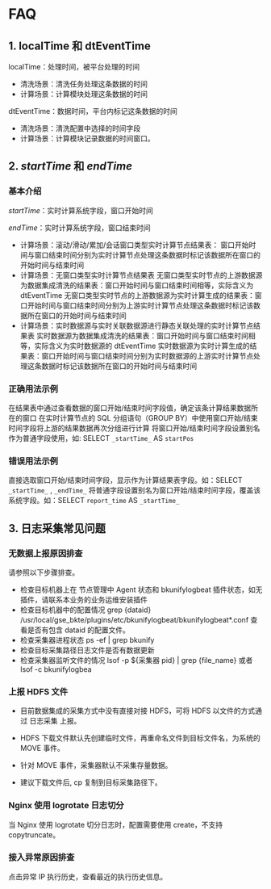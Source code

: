 # FAQ

## 1. localTime 和 dtEventTime

localTime：处理时间，被平台处理的时间
- 清洗场景：清洗任务处理这条数据的时间
- 计算场景：计算模块处理这条数据的时间

dtEventTime：数据时间，平台内标记这条数据的时间
- 清洗场景：清洗配置中选择的时间字段
- 计算场景：计算模块记录数据的时间窗口。


## 2. _startTime_ 和 _endTime_

### 基本介绍

_startTime_：实时计算系统字段，窗口开始时间

_endTime_：实时计算系统字段，窗口结束时间

- 计算场景：滚动/滑动/累加/会话窗口类型实时计算节点结果表：
窗口开始时间与窗口结束时间分别为实时计算节点处理这条数据时标记该数据所在窗口的开始时间与结束时间
- 计算场景：无窗口类型实时计算节点结果表
无窗口类型实时节点的上游数据源为数据集成清洗的结果表：窗口开始时间与窗口结束时间相等，实际含义为 dtEventTime
无窗口类型实时节点的上游数据源为实时计算生成的结果表：窗口开始时间与窗口结束时间分别为上游实时计算节点处理这条数据时标记该数据所在窗口的开始时间与结束时间
- 计算场景：实时数据源与实时关联数据源进行静态关联处理的实时计算节点结果表
实时数据源为数据集成清洗的结果表：窗口开始时间与窗口结束时间相等，实际含义为实时数据源的 dtEventTime
实时数据源为实时计算生成的结果表：窗口开始时间与窗口结束时间分别为实时数据源的上游实时计算节点处理这条数据时标记该数据所在窗口的开始时间与结束时间
### 正确用法示例
在结果表中通过查看数据的窗口开始/结束时间字段值，确定该条计算结果数据所在的窗口
在实时计算节点的 SQL 分组语句（GROUP BY）中使用窗口开始/结束时间字段将上游的结果数据再次分组进行计算
将窗口开始/结束时间字段设置别名作为普通字段使用，如: SELECT `_startTime_` AS `startPos`

### 错误用法示例
直接选取窗口开始/结束时间字段，显示作为计算结果表字段。如：SELECT `_startTime_` , `_endTime_`
将普通字段设置别名为窗口开始/结束时间字段，覆盖该系统字段。如：SELECT `report_time` AS `_startTime_` 


## 3. 日志采集常见问题
### 无数据上报原因排查
请参照以下步骤排查。

- 检查目标机器上在 节点管理中 Agent 状态和 bkunifylogbeat 插件状态，如无插件，请联系本业务的业务运维安装插件
- 检查目标机器中的配置情况 grep {dataid} /usr/local/gse_bkte/plugins/etc/bkunifylogbeat/bkunifylogbeat*.conf 查看是否有包含 dataid 的配置文件。
- 检查采集器进程状态 ps -ef | grep bkunify
- 检查目标采集路径日志文件是否有数据更新
- 检查采集器监听文件的情况 lsof -p ${采集器 pid} | grep {file_name} 或者 lsof -c bkunifylogbea

### 上报 HDFS 文件
- 目前数据集成的采集方式中没有直接对接 HDFS，可将 HDFS 以文件的方式通过 日志采集 上报。

- HDFS 下载文件默认先创建临时文件，再重命名文件到目标文件名，为系统的 MOVE 事件。

- 针对 MOVE 事件，采集器默认不采集存量数据。

- 建议下载文件后, cp 复制到目标采集路径下。

### Nginx 使用 logrotate 日志切分
当 Nginx 使用 logrotate 切分日志时，配置需要使用 create，不支持 copytruncate。
### 接入异常原因排查
点击异常 IP 执行历史，查看最近的执行历史信息。